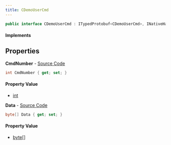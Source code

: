 ```yaml
---
title: CDemoUserCmd
---
```


```csharp
public interface CDemoUserCmd : ITypedProtobuf<CDemoUserCmd>, INativeHandle
```

#### Implements

## Properties

**CmdNumber** - [Source Code](https://github.com/swiftly-solution/swiftlys2/blob/master/managed/src/SwiftlyS2.Generated/Protobufs/Interfaces/CDemoUserCmd.cs#L13)

```csharp
int CmdNumber { get; set; }
```

#### Property Value

- [int](https://learn.microsoft.com/dotnet/api/system.int32)

**Data** - [Source Code](https://github.com/swiftly-solution/swiftlys2/blob/master/managed/src/SwiftlyS2.Generated/Protobufs/Interfaces/CDemoUserCmd.cs#L16)

```csharp
byte[] Data { get; set; }
```

#### Property Value

- [byte](https://learn.microsoft.com/dotnet/api/system.byte)[]

